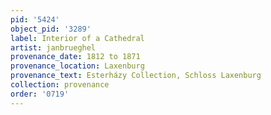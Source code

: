 ```yaml
---
pid: '5424'
object_pid: '3289'
label: Interior of a Cathedral
artist: janbrueghel
provenance_date: 1812 to 1871
provenance_location: Laxenburg
provenance_text: Esterházy Collection, Schloss Laxenburg
collection: provenance
order: '0719'
---
```

